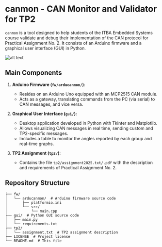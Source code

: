 # canmon - CAN Monitor and Validator for TP2

`canmon` is a tool designed to help students of the ITBA Embedded Systems course validate and debug their implementation of the CAN protocol for Practical Assignment No. 2. It consists of an Arduino firmware and a graphical user interface (GUI) in Python.

![alt text](https://i.imgur.com/0iIjL92.png)

## Main Components

1.  **Arduino Firmware (`fw/arducanmon/`)**:
    *   Resides on an Arduino Uno equipped with an MCP2515 CAN module.
    *   Acts as a gateway, translating commands from the PC (via serial) to CAN messages, and vice versa.

2.  **Graphical User Interface (`gui/`)**:
    *   Desktop application developed in Python with Tkinter and Matplotlib.
    *   Allows visualizing CAN messages in real time, sending custom and TP2-specific messages.
    *   Includes a table to monitor the angles reported by each group and real-time graphs.

3.  **TP2 Assignment (`tp2/`)**:
    *   Contains the file `tp2/assignment2025.txt/.pdf` with the description and requirements of Practical Assignment No. 2.

## Repository Structure

```
├── fw/
│   └── arducanmon/  # Arduino firmware source code
│       ├── platformio.ini
│       └── src/
│           └── main.cpp
├── gui/  # Python GUI source code
│   ├── main.py
│   └── requirements.txt
├── tp2/
│   └── assignment.txt  # TP2 assignment description
├── LICENSE  # Project license
└── README.md  # This file
```
